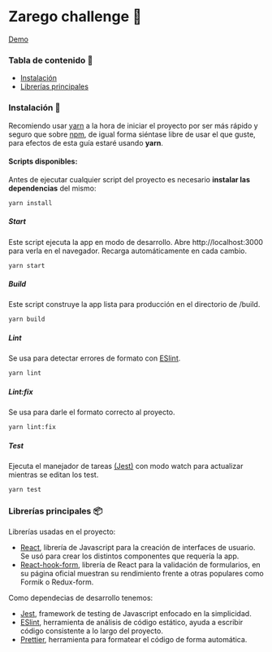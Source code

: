 # Zarego challenge :punch:

[Demo](https://app)

### Tabla de contenido :rocket:

- [Instalación](#instalación-wrench)
- [Librerías principales](#librerías-package)

### Instalación :wrench:

Recomiendo usar [yarn](https://yarnpkg.com/) a la hora de iniciar el proyecto por ser más rápido y seguro que sobre [npm](https://www.npmjs.com/), de igual forma siéntase libre de usar el que guste, para efectos de esta guía estaré usando **yarn**.

#### Scripts disponibles:

Antes de ejecutar cualquier script del proyecto es necesario **instalar las dependencias** del mismo:

```bash
yarn install
```

##### Start

Este script ejecuta la app en modo de desarrollo.
Abre http://localhost:3000 para verla en el navegador.
Recarga automáticamente en cada cambio.

```bash
yarn start
```

##### Build

Este script construye la app lista para producción en el directorio de /build.

```bash
yarn build
```

##### Lint

Se usa para detectar errores de formato con [ESlint](https://eslint.org/).

```bash
yarn lint
```

##### Lint:fix

Se usa para darle el formato correcto al proyecto.

```bash
yarn lint:fix
```

##### Test

Ejecuta el manejador de tareas [(Jest)](https://jestjs.io/) con modo watch para actualizar mientras se editan los test.

```bash
yarn test
```

### Librerías principales :package:

Librerías usadas en el proyecto:

- [React](https://es.reactjs.org/), librería de Javascript para la creación de interfaces de usuario. Se usó para crear los distintos componentes que requería la app.
- [React-hook-form](https://react-hook-form.com/), librería de React para la validación de formularios, en su página oficial muestran su rendimiento frente a otras populares como Formik o Redux-form.

Como dependecias de desarrollo tenemos:

- [Jest](https://jestjs.io/), framework de testing de Javascript enfocado en la simplicidad.
- [ESlint](https://eslint.org/), herramienta de análisis de código estático, ayuda a escribir código consistente a lo largo del proyecto.
- [Prettier](https://prettier.io/), herramienta para formatear el código de forma automática.
